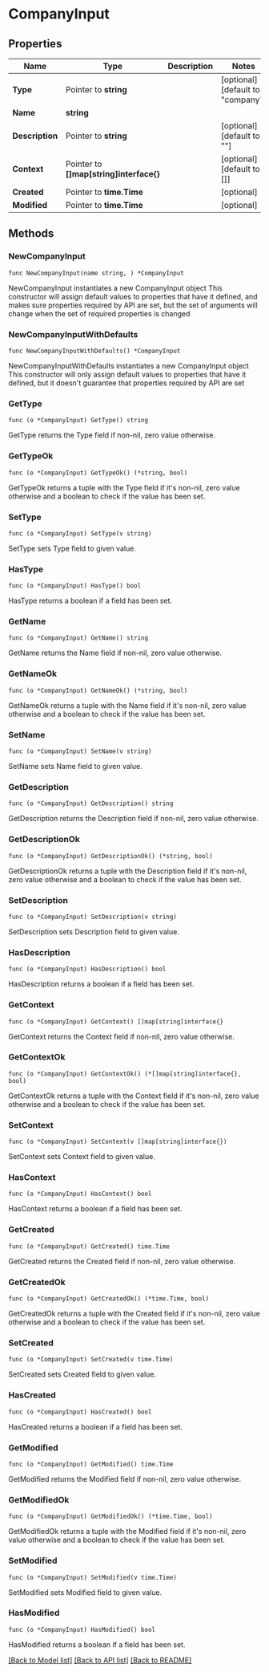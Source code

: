 # CompanyInput

## Properties

Name | Type | Description | Notes
------------ | ------------- | ------------- | -------------
**Type** | Pointer to **string** |  | [optional] [default to "company"]
**Name** | **string** |  | 
**Description** | Pointer to **string** |  | [optional] [default to ""]
**Context** | Pointer to **[]map[string]interface{}** |  | [optional] [default to []]
**Created** | Pointer to **time.Time** |  | [optional] 
**Modified** | Pointer to **time.Time** |  | [optional] 

## Methods

### NewCompanyInput

`func NewCompanyInput(name string, ) *CompanyInput`

NewCompanyInput instantiates a new CompanyInput object
This constructor will assign default values to properties that have it defined,
and makes sure properties required by API are set, but the set of arguments
will change when the set of required properties is changed

### NewCompanyInputWithDefaults

`func NewCompanyInputWithDefaults() *CompanyInput`

NewCompanyInputWithDefaults instantiates a new CompanyInput object
This constructor will only assign default values to properties that have it defined,
but it doesn't guarantee that properties required by API are set

### GetType

`func (o *CompanyInput) GetType() string`

GetType returns the Type field if non-nil, zero value otherwise.

### GetTypeOk

`func (o *CompanyInput) GetTypeOk() (*string, bool)`

GetTypeOk returns a tuple with the Type field if it's non-nil, zero value otherwise
and a boolean to check if the value has been set.

### SetType

`func (o *CompanyInput) SetType(v string)`

SetType sets Type field to given value.

### HasType

`func (o *CompanyInput) HasType() bool`

HasType returns a boolean if a field has been set.

### GetName

`func (o *CompanyInput) GetName() string`

GetName returns the Name field if non-nil, zero value otherwise.

### GetNameOk

`func (o *CompanyInput) GetNameOk() (*string, bool)`

GetNameOk returns a tuple with the Name field if it's non-nil, zero value otherwise
and a boolean to check if the value has been set.

### SetName

`func (o *CompanyInput) SetName(v string)`

SetName sets Name field to given value.


### GetDescription

`func (o *CompanyInput) GetDescription() string`

GetDescription returns the Description field if non-nil, zero value otherwise.

### GetDescriptionOk

`func (o *CompanyInput) GetDescriptionOk() (*string, bool)`

GetDescriptionOk returns a tuple with the Description field if it's non-nil, zero value otherwise
and a boolean to check if the value has been set.

### SetDescription

`func (o *CompanyInput) SetDescription(v string)`

SetDescription sets Description field to given value.

### HasDescription

`func (o *CompanyInput) HasDescription() bool`

HasDescription returns a boolean if a field has been set.

### GetContext

`func (o *CompanyInput) GetContext() []map[string]interface{}`

GetContext returns the Context field if non-nil, zero value otherwise.

### GetContextOk

`func (o *CompanyInput) GetContextOk() (*[]map[string]interface{}, bool)`

GetContextOk returns a tuple with the Context field if it's non-nil, zero value otherwise
and a boolean to check if the value has been set.

### SetContext

`func (o *CompanyInput) SetContext(v []map[string]interface{})`

SetContext sets Context field to given value.

### HasContext

`func (o *CompanyInput) HasContext() bool`

HasContext returns a boolean if a field has been set.

### GetCreated

`func (o *CompanyInput) GetCreated() time.Time`

GetCreated returns the Created field if non-nil, zero value otherwise.

### GetCreatedOk

`func (o *CompanyInput) GetCreatedOk() (*time.Time, bool)`

GetCreatedOk returns a tuple with the Created field if it's non-nil, zero value otherwise
and a boolean to check if the value has been set.

### SetCreated

`func (o *CompanyInput) SetCreated(v time.Time)`

SetCreated sets Created field to given value.

### HasCreated

`func (o *CompanyInput) HasCreated() bool`

HasCreated returns a boolean if a field has been set.

### GetModified

`func (o *CompanyInput) GetModified() time.Time`

GetModified returns the Modified field if non-nil, zero value otherwise.

### GetModifiedOk

`func (o *CompanyInput) GetModifiedOk() (*time.Time, bool)`

GetModifiedOk returns a tuple with the Modified field if it's non-nil, zero value otherwise
and a boolean to check if the value has been set.

### SetModified

`func (o *CompanyInput) SetModified(v time.Time)`

SetModified sets Modified field to given value.

### HasModified

`func (o *CompanyInput) HasModified() bool`

HasModified returns a boolean if a field has been set.


[[Back to Model list]](../README.md#documentation-for-models) [[Back to API list]](../README.md#documentation-for-api-endpoints) [[Back to README]](../README.md)


